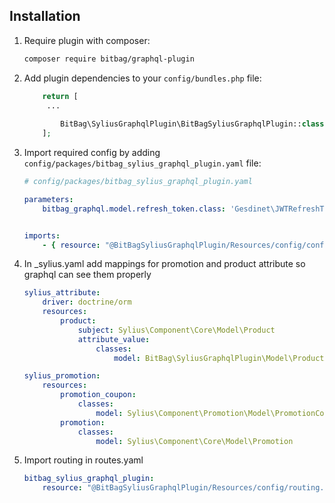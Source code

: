 ## Installation


1. Require plugin with composer:

    ```bash
    composer require bitbag/graphql-plugin
    ```

1. Add plugin dependencies to your `config/bundles.php` file:

    ```php
        return [
         ...
        
            BitBag\SyliusGraphqlPlugin\BitBagSyliusGraphqlPlugin::class => ['all' => true],
        ];
    ```

1. Import required config by adding  `config/packages/bitbag_sylius_graphql_plugin.yaml` file:

    ```yaml
    # config/packages/bitbag_sylius_graphql_plugin.yaml
    
    parameters:
        bitbag_graphql.model.refresh_token.class: 'Gesdinet\JWTRefreshTokenBundle\Entity\RefreshToken'

    
    imports:
        - { resource: "@BitBagSyliusGraphqlPlugin/Resources/config/config.yml" }
    ```    

4. In _sylius.yaml add mappings for promotion and product attribute so graphql can see them properly

    ```yml
    sylius_attribute:
        driver: doctrine/orm
        resources:
            product:
                subject: Sylius\Component\Core\Model\Product
                attribute_value:
                    classes:
                        model: BitBag\SyliusGraphqlPlugin\Model\ProductAttributeValue
    
    sylius_promotion:
        resources:
            promotion_coupon:
                classes:
                    model: Sylius\Component\Promotion\Model\PromotionCoupon
            promotion:
                classes:
                    model: Sylius\Component\Core\Model\Promotion    
    ```

5. Import routing in routes.yaml

    ```yml
    bitbag_sylius_graphql_plugin:
        resource: "@BitBagSyliusGraphqlPlugin/Resources/config/routing.yml"
   ```
